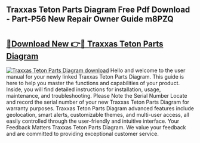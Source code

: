 ## Traxxas Teton Parts Diagram Free Pdf Download - Part-P56 New Repair Owner Guide m8PZQ

# <h2><a href="http://dftbnp.blite.top/?on=Traxxas+Teton+Parts+Diagram">🔗Download New 👉🔴 Traxxas Teton Parts Diagram</a></h2>

[![Traxxas Teton Parts Diagram download](https://i.imgur.com/lujVjoI.png)](http://dftbnp.blite.top/?on=Traxxas+Teton+Parts+Diagram)
Hello and welcome to the user manual for your newly linked Traxxas Teton Parts Diagram. This guide is here to help you master the functions and capabilities of your product. Inside, you will find detailed instructions for installation, usage, maintenance, and troubleshooting. Please Note the Serial Number Locate and record the serial number of your new Traxxas Teton Parts Diagram for warranty purposes. Traxxas Teton Parts Diagram advanced features include geolocation, smart alerts, customizable themes, and multi-user access, all easily controlled through the user-friendly and intuitive interface. Your Feedback Matters Traxxas Teton Parts Diagram. We value your feedback and are committed to providing exceptional customer service.
